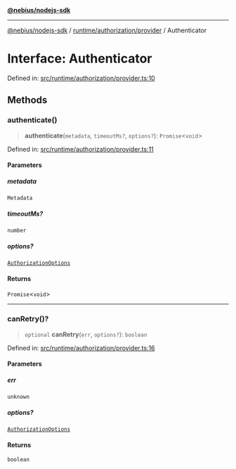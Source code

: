 [**@nebius/nodejs-sdk**](../../../../README.md)

---

[@nebius/nodejs-sdk](../../../../README.md) / [runtime/authorization/provider](../README.md) / Authenticator

# Interface: Authenticator

Defined in: [src/runtime/authorization/provider.ts:10](https://github.com/nebius/nodejs-sdk/blob/b305f8e478cb0251c26d73900b264b3bd9a5cc58/src/runtime/authorization/provider.ts#L10)

## Methods

### authenticate()

> **authenticate**(`metadata`, `timeoutMs?`, `options?`): `Promise`\<`void`\>

Defined in: [src/runtime/authorization/provider.ts:11](https://github.com/nebius/nodejs-sdk/blob/b305f8e478cb0251c26d73900b264b3bd9a5cc58/src/runtime/authorization/provider.ts#L11)

#### Parameters

##### metadata

`Metadata`

##### timeoutMs?

`number`

##### options?

[`AuthorizationOptions`](AuthorizationOptions.md)

#### Returns

`Promise`\<`void`\>

---

### canRetry()?

> `optional` **canRetry**(`err`, `options?`): `boolean`

Defined in: [src/runtime/authorization/provider.ts:16](https://github.com/nebius/nodejs-sdk/blob/b305f8e478cb0251c26d73900b264b3bd9a5cc58/src/runtime/authorization/provider.ts#L16)

#### Parameters

##### err

`unknown`

##### options?

[`AuthorizationOptions`](AuthorizationOptions.md)

#### Returns

`boolean`
